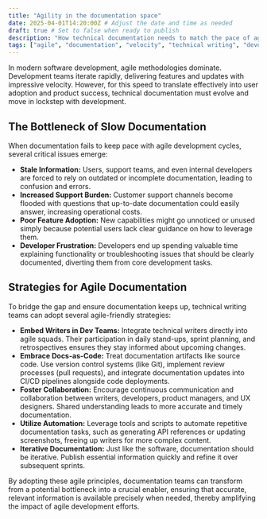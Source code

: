 ```yaml
---
title: "Agility in the documentation space"
date: 2025-04-01T14:20:00Z # Adjust the date and time as needed
draft: true # Set to false when ready to publish
description: "How technical documentation needs to match the pace of agile development teams."
tags: ["agile", "documentation", "velocity", "technical writing", "devops"]
---
```


In modern software development, agile methodologies dominate. Development teams iterate rapidly, delivering features and updates with impressive velocity. However, for this speed to translate effectively into user adoption and product success, technical documentation must evolve and move in lockstep with development.

## The Bottleneck of Slow Documentation

When documentation fails to keep pace with agile development cycles, several critical issues emerge:

*   **Stale Information:** Users, support teams, and even internal developers are forced to rely on outdated or incomplete documentation, leading to confusion and errors.
*   **Increased Support Burden:** Customer support channels become flooded with questions that up-to-date documentation could easily answer, increasing operational costs.
*   **Poor Feature Adoption:** New capabilities might go unnoticed or unused simply because potential users lack clear guidance on how to leverage them.
*   **Developer Frustration:** Developers end up spending valuable time explaining functionality or troubleshooting issues that should be clearly documented, diverting them from core development tasks.

## Strategies for Agile Documentation

To bridge the gap and ensure documentation keeps up, technical writing teams can adopt several agile-friendly strategies:

*   **Embed Writers in Dev Teams:** Integrate technical writers directly into agile squads. Their participation in daily stand-ups, sprint planning, and retrospectives ensures they stay informed about upcoming changes.
*   **Embrace Docs-as-Code:** Treat documentation artifacts like source code. Use version control systems (like Git), implement review processes (pull requests), and integrate documentation updates into CI/CD pipelines alongside code deployments.
*   **Foster Collaboration:** Encourage continuous communication and collaboration between writers, developers, product managers, and UX designers. Shared understanding leads to more accurate and timely documentation.
*   **Utilize Automation:** Leverage tools and scripts to automate repetitive documentation tasks, such as generating API references or updating screenshots, freeing up writers for more complex content.
*   **Iterative Documentation:** Just like the software, documentation should be iterative. Publish essential information quickly and refine it over subsequent sprints.

By adopting these agile principles, documentation teams can transform from a potential bottleneck into a crucial enabler, ensuring that accurate, relevant information is available precisely when needed, thereby amplifying the impact of agile development efforts.
